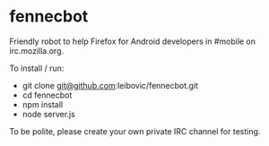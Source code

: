 fennecbot
=========

Friendly robot to help Firefox for Android developers in #mobile on irc.mozilla.org.

To install / run:

* git clone git@github.com:leibovic/fennecbot.git
* cd fennecbot
* npm install
* node server.js

To be polite, please create your own private IRC channel for testing.
